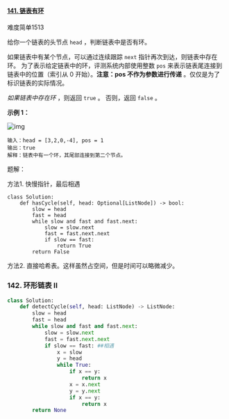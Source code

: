 #### [141. 链表有环](https://leetcode.cn/problems/linked-list-cycle/)

难度简单1513

给你一个链表的头节点 `head` ，判断链表中是否有环。

如果链表中有某个节点，可以通过连续跟踪 `next` 指针再次到达，则链表中存在环。 为了表示给定链表中的环，评测系统内部使用整数 `pos` 来表示链表尾连接到链表中的位置（索引从 0 开始）。**注意：pos 不作为参数进行传递** 。仅仅是为了标识链表的实际情况。

*如果链表中存在环* ，则返回 `true` 。 否则，返回 `false` 。

 

**示例 1：**

![img](https://assets.leetcode-cn.com/aliyun-lc-upload/uploads/2018/12/07/circularlinkedlist.png)

```
输入：head = [3,2,0,-4], pos = 1
输出：true
解释：链表中有一个环，其尾部连接到第二个节点。
```



题解：

方法1. 快慢指针，最后相遇

```
class Solution:
    def hasCycle(self, head: Optional[ListNode]) -> bool:
        slow = head
        fast = head
        while slow and fast and fast.next:
            slow = slow.next
            fast = fast.next.next
            if slow == fast:
                return True
        return False
```

方法2. 直接哈希表。这样虽然占空间，但是时间可以略微减少。



### 142. 环形链表 II

```python
class Solution:
    def detectCycle(self, head: ListNode) -> ListNode:
        slow = head
        fast = head
        while slow and fast and fast.next:
            slow = slow.next
            fast = fast.next.next
            if slow == fast: ##相遇
                x = slow
                y = head
                while True:
                    if x == y:
                        return x
                    x = x.next
                    y = y.next
                    if x == y:
                        return x
        return None
```

